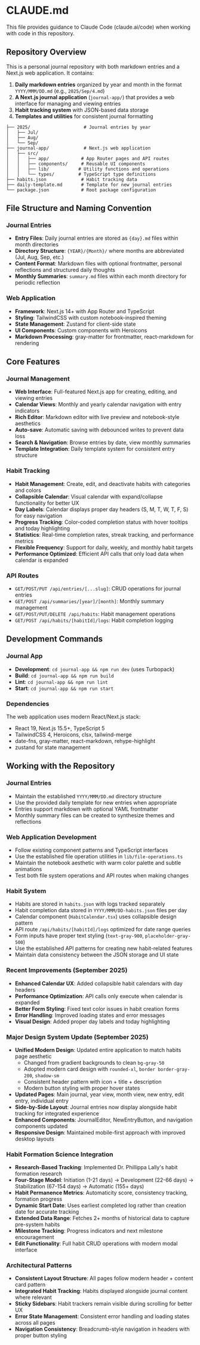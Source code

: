 # CLAUDE.md

This file provides guidance to Claude Code (claude.ai/code) when working with code in this repository.

## Repository Overview

This is a personal journal repository with both markdown entries and a Next.js web application. It contains:

1. **Daily markdown entries** organized by year and month in the format `YYYY/MMM/DD.md` (e.g., `2025/Sep/4.md`)
2. **A Next.js journal application** (`journal-app/`) that provides a web interface for managing and viewing entries
3. **Habit tracking system** with JSON-based data storage
4. **Templates and utilities** for consistent journal formatting

```
├── 2025/                    # Journal entries by year
│   ├── Jul/
│   ├── Aug/
│   └── Sep/
├── journal-app/             # Next.js web application
│   ├── src/
│   │   ├── app/            # App Router pages and API routes
│   │   ├── components/     # Reusable UI components
│   │   ├── lib/           # Utility functions and operations
│   │   └── types/         # TypeScript type definitions
├── habits.json             # Habit tracking data
├── daily-template.md       # Template for new journal entries
└── package.json            # Root package configuration
```

## File Structure and Naming Convention

### Journal Entries
- **Entry Files**: Daily journal entries are stored as `{day}.md` files within month directories
- **Directory Structure**: `{YEAR}/{Month}/` where months are abbreviated (Jul, Aug, Sep, etc.)
- **Content Format**: Markdown files with optional frontmatter, personal reflections and structured daily thoughts
- **Monthly Summaries**: `summary.md` files within each month directory for periodic reflection

### Web Application
- **Framework**: Next.js 14+ with App Router and TypeScript
- **Styling**: TailwindCSS with custom notebook-inspired theming
- **State Management**: Zustand for client-side state
- **UI Components**: Custom components with Heroicons
- **Markdown Processing**: gray-matter for frontmatter, react-markdown for rendering

## Core Features

### Journal Management
- **Web Interface**: Full-featured Next.js app for creating, editing, and viewing entries
- **Calendar Views**: Monthly and yearly calendar navigation with entry indicators  
- **Rich Editor**: Markdown editor with live preview and notebook-style aesthetics
- **Auto-save**: Automatic saving with debounced writes to prevent data loss
- **Search & Navigation**: Browse entries by date, view monthly summaries
- **Template Integration**: Daily template system for consistent entry structure

### Habit Tracking
- **Habit Management**: Create, edit, and deactivate habits with categories and colors
- **Collapsible Calendar**: Visual calendar with expand/collapse functionality for better UX
- **Day Labels**: Calendar displays proper day headers (S, M, T, W, T, F, S) for easy navigation
- **Progress Tracking**: Color-coded completion status with hover tooltips and today highlighting
- **Statistics**: Real-time completion rates, streak tracking, and performance metrics
- **Flexible Frequency**: Support for daily, weekly, and monthly habit targets
- **Performance Optimized**: Efficient API calls that only load data when calendar is expanded

### API Routes
- `GET/POST/PUT /api/entries/[...slug]`: CRUD operations for journal entries
- `GET/POST /api/summaries/[year]/[month]`: Monthly summary management
- `GET/POST/PUT/DELETE /api/habits`: Habit management operations
- `GET/POST /api/habits/[habitId]/logs`: Habit completion logging

## Development Commands

### Journal App
- **Development**: `cd journal-app && npm run dev` (uses Turbopack)
- **Build**: `cd journal-app && npm run build`  
- **Lint**: `cd journal-app && npm run lint`
- **Start**: `cd journal-app && npm run start`

### Dependencies
The web application uses modern React/Next.js stack:
- React 19, Next.js 15.5+, TypeScript 5
- TailwindCSS 4, Heroicons, clsx, tailwind-merge
- date-fns, gray-matter, react-markdown, rehype-highlight
- zustand for state management

## Working with the Repository

### Journal Entries
- Maintain the established `YYYY/MMM/DD.md` directory structure
- Use the provided daily template for new entries when appropriate
- Entries support markdown with optional YAML frontmatter
- Monthly summary files can be created to synthesize themes and reflections

### Web Application Development  
- Follow existing component patterns and TypeScript interfaces
- Use the established file operation utilities in `lib/file-operations.ts`
- Maintain the notebook aesthetic with warm color palette and subtle animations
- Test both file system operations and API routes when making changes

### Habit System
- Habits are stored in `habits.json` with logs tracked separately  
- Habit completion data stored in `YYYY/MMM/DD-habits.json` files per day
- Calendar component (`HabitCalendar.tsx`) uses collapsible design pattern
- API route `/api/habits/[habitId]/logs` optimized for date range queries
- Form inputs have proper text styling (`text-gray-900`, `placeholder-gray-500`)
- Use the established API patterns for creating new habit-related features
- Maintain data consistency between the JSON storage and UI state

### Recent Improvements (September 2025)
- **Enhanced Calendar UX**: Added collapsible habit calendars with day headers
- **Performance Optimization**: API calls only execute when calendar is expanded
- **Better Form Styling**: Fixed text color issues in habit creation forms
- **Error Handling**: Improved loading states and error messages
- **Visual Design**: Added proper day labels and today highlighting

### Major Design System Update (September 2025)
- **Unified Modern Design**: Updated entire application to match habits page aesthetic
  - Changed from gradient backgrounds to clean `bg-gray-50`
  - Adopted modern card design with `rounded-xl`, `border border-gray-200`, `shadow-sm`
  - Consistent header pattern with icon + title + description
  - Modern button styling with proper hover states
- **Updated Pages**: Main journal, year view, month view, new entry, edit entry, individual entry
- **Side-by-Side Layout**: Journal entries now display alongside habit tracking for integrated experience
- **Enhanced Components**: JournalEditor, NewEntryButton, and navigation components updated
- **Responsive Design**: Maintained mobile-first approach with improved desktop layouts

### Habit Formation Science Integration
- **Research-Based Tracking**: Implemented Dr. Phillippa Lally's habit formation research
- **Four-Stage Model**: Initiation (1-21 days) → Development (22-66 days) → Stabilization (67-154 days) → Automatic (155+ days)
- **Habit Permanence Metrics**: Automaticity score, consistency tracking, formation progress
- **Dynamic Start Date**: Uses earliest completed log rather than creation date for accurate tracking
- **Extended Data Range**: Fetches 2+ months of historical data to capture pre-system habits
- **Milestone Tracking**: Progress indicators and next milestone encouragement
- **Edit Functionality**: Full habit CRUD operations with modern modal interface

### Architectural Patterns
- **Consistent Layout Structure**: All pages follow modern header + content card pattern
- **Integrated Habit Tracking**: Habits displayed alongside journal content where relevant
- **Sticky Sidebars**: Habit trackers remain visible during scrolling for better UX
- **Error State Management**: Consistent error handling and loading states across all pages
- **Navigation Consistency**: Breadcrumb-style navigation in headers with proper button styling
